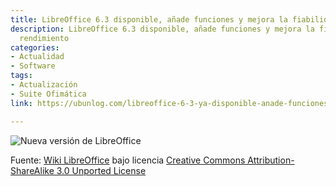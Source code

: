 ```yaml
---
title: LibreOffice 6.3 disponible, añade funciones y mejora la fiabilidad y rendimiento
description: LibreOffice 6.3 disponible, añade funciones y mejora la fiabilidad y
  rendimiento
categories:
- Actualidad
- Software
tags:
- Actualización
- Suite Ofimática
link: https://ubunlog.com/libreoffice-6-3-ya-disponible-anade-funciones-y-mejora-la-fiabilidad-y-rendimiento

---
```

![Nueva versión de LibreOffice](https://wiki.documentfoundation.org/images/1/1b/Sifr_icons.png)

Fuente: [Wiki LibreOffice](https://wiki.documentfoundation.org/ReleaseNotes/6.3 "Wiki de la Fundación de LibreOffice: Ciberninjas") bajo licencia  [Creative Commons Attribution-ShareAlike 3.0 Unported License](https://creativecommons.org/licenses/by-sa/3.0/ "Licencia del contenido de las imágenes de LibreOffice: Ciberninjas")